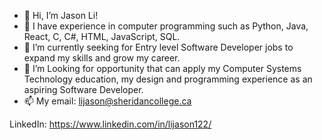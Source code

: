 - 👋 Hi, I’m Jason Li!
- 👀 I have experience in computer programming such as Python, Java, React, C, C#, HTML, JavaScript, SQL.
- 🌱 I’m currently seeking for Entry level Software Developer jobs to expand my skills and grow my career.
- 💞️ I’m Looking for opportunity that can apply my Computer Systems Technology education, my design and programming experience as an aspiring Software Developer.
- 📫 My email: lijason@sheridancollege.ca

LinkedIn: https://www.linkedin.com/in/lijason122/

<!---
lijason122/lijason122 is a ✨ special ✨ repository because its `README.md` (this file) appears on your GitHub profile.
You can click the Preview link to take a look at your changes.
--->
